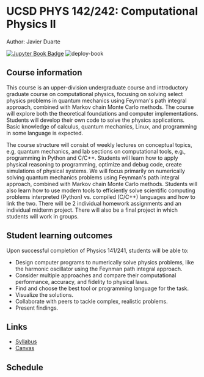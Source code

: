  # UCSD PHYS 142/242: Computational Physics II

Author: Javier Duarte <a href="https://orcid.org/0000-0002-5076-7096"><img src="https://orcid.org/assets/vectors/orcid.logo.icon.svg" width=15/></a>

[![Jupyter Book Badge](https://jupyterbook.org/badge.svg)](https:jduarte.physics.ucsd.edu/phys141)
![deploy-book](https://github.com/jmduarte/phys141/actions/workflows/deploy.yml/badge.svg)

## Course information
This course is an upper-division undergraduate course and introductory graduate course on computational physics, focusing on solving select physics problems in quantum mechanics using Feynman's path integral approach, combined with Markov chain Monte Carlo methods.
The course will explore both the theoretical foundations and computer implementations.
Students will develop their own code to solve the physics applications.
Basic knowledge of calculus, quantum mechanics, Linux, and programming in some language is expected.

The course structure will consist of weekly lectures on conceptual topics, e.g, quantum mechanics, and lab sections on computational tools, e.g., programming in Python and C/C++.
Students will learn how to apply physical reasoning to programming, optimize and debug code, create simulations of physical systems.
We will focus primarily on numerically solving quantum mechanics problems using Feynman's path integral approach, combined with Markov chain Monte Carlo methods.
Students will also learn how to use modern tools to efficiently solve scientific computing problems interpreted (Python) vs. compiled (C/C++) languages and how to link the two.
There will be 2 individual homework assignments and an individual midterm project.
There will also be a final project in which students will work in groups.

## Student learning outcomes
Upon successful completion of Physics 141/241, students will be able to:
-  Design computer programs to numerically solve physics problems, like the harmonic oscillator using the Feynman path integral approach.
- Consider multiple approaches and compare their computational performance, accuracy, and fidelity to physical laws.
- Find and choose the best tool or programming language for the task.
- Visualize the solutions.
- Collaborate with peers to tackle complex, realistic problems.
- Present findings.

## Links
- <a href="https://jduarte.physics.ucsd.edu/phys142/syllabus.pdf">Syllabus</a>
- <a href="https://canvas.ucsd.edu/courses/52905">Canvas</a>

## Schedule
```{tableofcontents}
```
